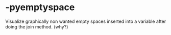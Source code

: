 # -pyemptyspace
Visualize graphically non wanted empty spaces inserted into a variable after doing the join method. 
(why?)
